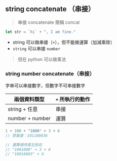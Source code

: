 ## string concatenate （串接）
> 串接 concatenate 簡稱 concat

```js
let str = `hi` + ", I am fine."
```

- string 可以做串接（`+`），但不能做運算（加減乘除）
- `string` 可以串接 `number`

> 但在 python 可以做乘法

### string number concatenate（串接）
字串可以串接數字，但數字不可串接數字

| 兩個資料類型    | `+` 所執行的動作 |
| --------------- | -------- |
| string + 任意   | 串接     |
| number + number | 運算     |

```js
1 + 100 + "1000" + 3 + 6
// 答案是：101100036

// 運算順序是左到右
// "1001000" + 3 + 6
// "10010003" + 6
```